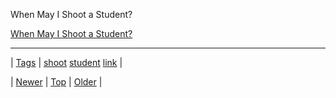 <!--
title: When May I Shoot a Student?
date: 2020-06-28T15:27:00.265Z
tags: shoot, student, link
-->


When May I Shoot a Student?

[When May I Shoot a Student?](http://www.nytimes.com/2014/02/28/opinion/when-may-i-shoot-a-student.html)

<!--BOTTOM-POST-NAVIGATION-->
---

| [Tags](tags.md) | [shoot](tag-shoot.md) [student](tag-student.md) [link](tag-link.md) |

| [Newer](78127493868.md) | [Top](index.md) | [Older](78566182006.md) |